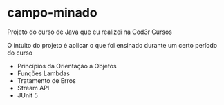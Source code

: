 # campo-minado
Projeto do curso de Java que eu realizei na Cod3r Cursos

O intuito do projeto é aplicar o que foi ensinado durante um certo período do curso
- Princípios da Orientação a Objetos
- Funções Lambdas
- Tratamento de Erros
- Stream API
- JUnit 5
